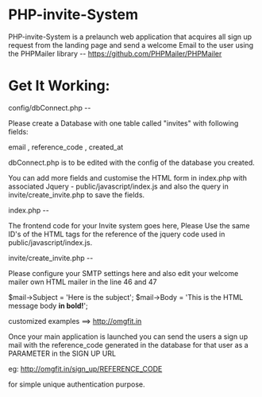 PHP-invite-System
=================

PHP-invite-System is a prelaunch web application that acquires all sign up request from the landing page and send a welcome Email to the user using the PHPMailer library -- https://github.com/PHPMailer/PHPMailer

Get It Working:
===============

config/dbConnect.php -- 

Please create a Database with one table called "invites" with following fields:

email ,
reference_code ,
created_at

dbConnect.php  is to be edited with the config of the database you created.


You can add more fields and customise the HTML form in index.php with associated Jquery - public/javascript/index.js and also the query in invite/create_invite.php to save the fields.



index.php --

The frontend code for your Invite system goes here, Please Use the same ID's of the HTML tags for the reference of the jquery code used in  public/javascript/index.js.

invite/create_invite.php --

Please configure your SMTP settings here and also edit your welcome mailer own HTML mailer in the line 46 and 47

$mail->Subject = 'Here is the subject';
$mail->Body    = 'This is the HTML message body <b>in bold!</b>';


customized examples ==> http://omgfit.in

Once your main application is launched you can send the users a sign up mail with the reference_code generated in the database for that user as a PARAMETER  in the SIGN UP URL

eg: http://omgfit.in/sign_up/REFERENCE_CODE

for simple unique authentication purpose.


